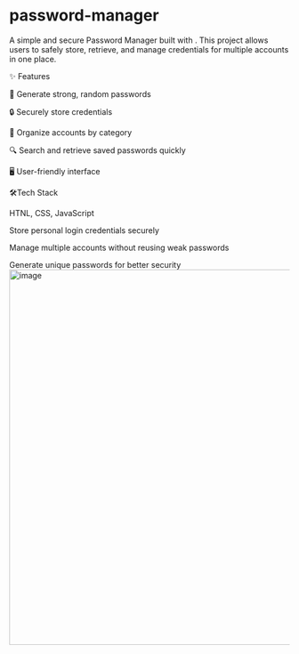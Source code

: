 # password-manager
A simple and secure Password Manager built with .
This project allows users to safely store, retrieve, and manage credentials for multiple accounts in one place.

✨ Features

🔑 Generate strong, random passwords

🔒 Securely store credentials 

📂 Organize accounts by category

🔍 Search and retrieve saved passwords quickly

🖥️ User-friendly  interface

🛠️Tech Stack

HTNL, CSS, JavaScript


Store personal login credentials securely

Manage multiple accounts without reusing weak passwords

Generate unique passwords for better security
<img width="842" height="675" alt="image" src="https://github.com/user-attachments/assets/28bb9133-0762-4d8b-bf71-3787c995bbe1" />
